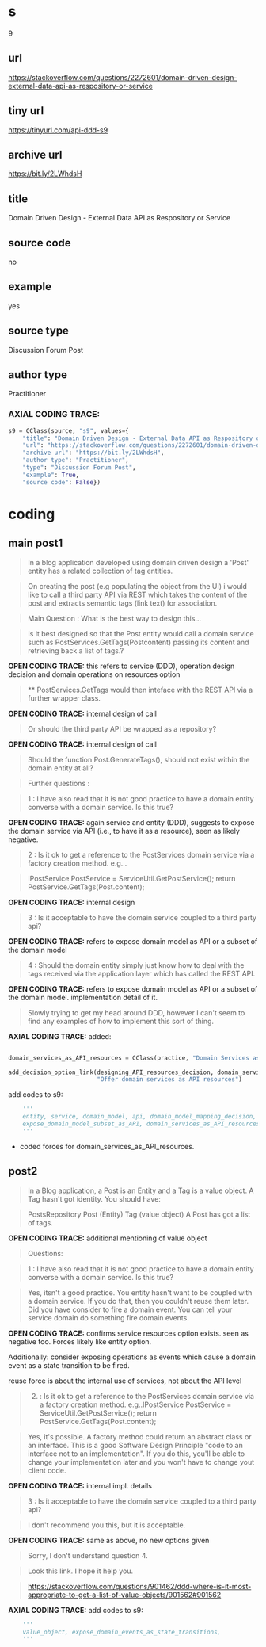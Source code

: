 # s 
9
## url
https://stackoverflow.com/questions/2272601/domain-driven-design-external-data-api-as-respository-or-service
## tiny url
https://tinyurl.com/api-ddd-s9
## archive url
https://bit.ly/2LWhdsH
## title
Domain Driven Design - External Data API as Respository or Service
## source code
no
## example
yes
## source type 
Discussion Forum Post
## author type
Practitioner

### AXIAL CODING TRACE:
``` python
s9 = CClass(source, "s9", values={
    "title": "Domain Driven Design - External Data API as Respository or Service",
    "url": "https://stackoverflow.com/questions/2272601/domain-driven-design-external-data-api-as-respository-or-service",
    "archive url": "https://bit.ly/2LWhdsH",
    "author type": "Practitioner",
    "type": "Discussion Forum Post",
    "example": True,
    "source code": False})
```
# coding
## main post1
>In a blog application developed using domain driven design a 'Post' entity has a related collection of tag entities.

>On creating the post (e.g populating the object from the UI) i would like to call a third party API via REST which takes the content of the post and extracts semantic tags (link text) for association.

>Main Question : What is the best way to design this...

>Is it best designed so that the Post entity would call a domain service such as PostServices.GetTags(Postcontent) passing its content and retrieving back a list of tags.?

**OPEN CODING TRACE:**
this refers to service (DDD), operation design decision and domain operations on resources option

>** PostServices.GetTags would then inteface with the REST API via a further wrapper class.

**OPEN CODING TRACE:**
internal design of call

>Or should the third party API be wrapped as a repository?

**OPEN CODING TRACE:**
internal design of call

>Should the function Post.GenerateTags(), should not exist within the domain entity at all?

>Further questions :

>1 : I have also read that it is not good practice to have a domain entity converse with a domain service. Is this true?

**OPEN CODING TRACE:**
again service and entity (DDD), suggests to expose the domain service via API (i.e., to have it as a resource), 
seen as likely negative.

>2 : Is it ok to get a reference to the PostServices domain service via a factory creation method. e.g...

>IPostService PostService = ServiceUtil.GetPostService(); return PostService.GetTags(Post.content);

**OPEN CODING TRACE:**
internal design

>3 : Is it acceptable to have the domain service coupled to a third party api?

**OPEN CODING TRACE:**
refers to expose domain model as API or a subset of the domain model

>4 : Should the domain entity simply just know how to deal with the tags received via the application layer which has called the REST API.

**OPEN CODING TRACE:**
refers to expose domain model as API or a subset of the domain model. implementation detail of it.

>Slowly trying to get my head around DDD, however I can't seem to find any examples of how to implement this sort of thing.

**AXIAL CODING TRACE:**
added:
``` python 

domain_services_as_API_resources = CClass(practice, "Domain Services as API Resources")

add_decision_option_link(designing_API_resources_decision, domain_services_as_API_resources,
                         "Offer domain services as API resources")

```


add codes to s9: 
``` python 
    '''
    entity, service, domain_model, api, domain_model_mapping_decision, expose_domain_model_as_API, 
    expose_domain_model_subset_as_API, domain_services_as_API_resources, designing_API_resources_decision
    '''
```
- coded forces for domain_services_as_API_resources.

## post2
>In a Blog application, a Post is an Entity and a Tag is a value object. A Tag hasn't got identity. You should have:

>PostsRepository
Post (Entity)
Tag (value object)
A Post has got a list of tags.

**OPEN CODING TRACE:**
additional mentioning of value object

>Questions:

>1 : I have also read that it is not good practice to have a domain entity converse with a domain service. Is this true?

>Yes, itsn't a good practice. You entity hasn't want to be coupled with a domain service. If you do that, then you couldn't reuse them later. Did you have consider to fire a domain event. You can tell your service domain do something fire domain events.
>

**OPEN CODING TRACE:**
confirms service resources option exists. seen as negative too. Forces likely like entity option.

Additionally: consider exposing operations as events which cause a domain event as a state transition to be fired.

reuse force is about the internal use of services, not about the API level


>2. : Is it ok to get a reference to the PostServices domain service via a factory creation method. e.g..IPostService PostService = ServiceUtil.GetPostService(); return PostService.GetTags(Post.content);

>Yes, it's possible. A factory method could return an abstract class or an interface. This is a good Software Design Principle "code to an interface not to an implementation". If you do this, you'll be able to change your implementation later and you won't have to change yout client code.

**OPEN CODING TRACE:**
internal impl. details

>3 : Is it acceptable to have the domain service coupled to a third party api?

>I don't recommend you this, but it is acceptable.

**OPEN CODING TRACE:**
same as above, no new options given

>Sorry, I don't understand question 4.

>Look this link. I hope it help you.

>https://stackoverflow.com/questions/901462/ddd-where-is-it-most-appropriate-to-get-a-list-of-value-objects/901562#901562


**AXIAL CODING TRACE:**
add codes to s9: 
``` python 
    '''
    value_object, expose_domain_events_as_state_transitions, 
    '''
```

